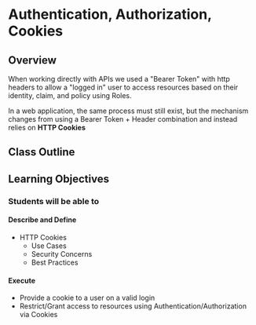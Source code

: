# Authentication, Authorization, Cookies

## Overview

When working directly with APIs we used a "Bearer Token" with http headers to allow a "logged in" user to access resources based on their identity, claim, and policy using Roles.

In a web application, the same process must still exist, but the mechanism changes from using a Bearer Token + Header combination and instead relies on **HTTP Cookies**

## Class Outline

<!-- Additional items to be added by Instructors -->

## Learning Objectives

### Students will be able to

#### Describe and Define

- HTTP Cookies
  - Use Cases
  - Security Concerns
  - Best Practices

#### Execute

- Provide a cookie to a user on a valid login
- Restrict/Grant access to resources using Authentication/Authorization via Cookies
